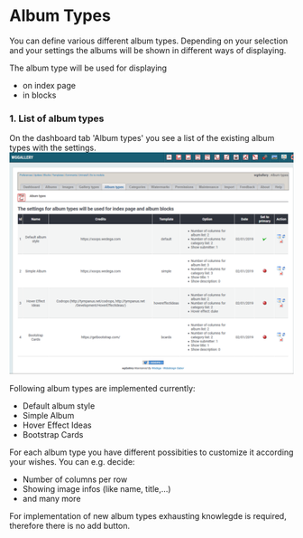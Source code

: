 # Album Types

You can define various different album types. Depending on your selection and your settings the albums will be shown in different ways of displaying.

The album type will be used for displaying

* on index page
* in blocks

### 1. List of album types

On the dashboard tab 'Album types' you see a list of the existing album types with the settings. ![List of album types](../../.gitbook/assets/albumtypes1.png)

Following album types are implemented currently:

* Default album style
* Simple Album
* Hover Effect Ideas
* Bootstrap Cards

For each album type you have different possibities to customize it according your wishes. You can e.g. decide:

* Number of columns per row
* Showing image infos \(like name, title,...\)
* and many more

For implementation of new album types exhausting knowlegde is required, therefore there is no add button.

